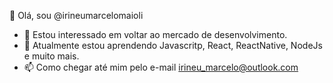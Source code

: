 👋 Olá, sou @irineumarcelomaioli
- 👀 Estou interessado em voltar ao mercado de desenvolvimento.
- 🌱 Atualmente estou aprendendo Javascritp, React, ReactNative, NodeJs e muito mais.
- 📫 Como chegar até mim pelo e-mail irineu_marcelo@outlook.com

